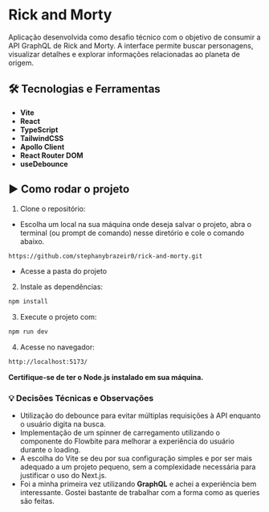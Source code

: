 # Rick and Morty 

Aplicação desenvolvida como desafio técnico com o objetivo de consumir a API GraphQL de Rick and Morty. A interface permite buscar personagens, visualizar detalhes e explorar informações relacionadas ao planeta de origem.

## 🛠️ Tecnologias e Ferramentas

- **Vite**
- **React**
- **TypeScript**
- **TailwindCSS**
- **Apollo Client**
- **React Router DOM**
- **useDebounce**

## ▶️ Como rodar o projeto 


1. Clone o repositório:

- Escolha um local na sua máquina onde deseja salvar o projeto, abra o terminal (ou prompt de comando) nesse diretório e cole o comando abaixo.

```bash
https://github.com/stephanybrazeir0/rick-and-morty.git
```

- Acesse a pasta do projeto

2. Instale as dependências:

```bash
npm install
```

3. Execute o projeto com:

```bash
npm run dev
```

4. Acesse no navegador:

```bash
http://localhost:5173/
```

**Certifique-se de ter o Node.js instalado em sua máquina.**

### 💡 Decisões Técnicas e Observações

- Utilização do debounce para evitar múltiplas requisições à API enquanto o usuário digita na busca.
- Implementação de um spinner de carregamento utilizando o componente do Flowbite para melhorar a experiência do usuário durante o loading.
- A escolha do Vite se deu por sua configuração simples e por ser mais adequado a um projeto pequeno, sem a complexidade necessária para justificar o uso do Next.js.
- Foi a minha primeira vez utilizando **GraphQL** e achei a experiência bem interessante. Gostei bastante de trabalhar com a forma como as queries são feitas.
